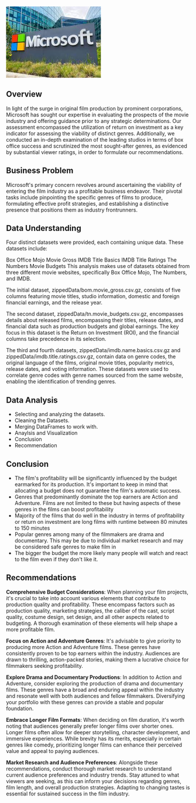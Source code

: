 ![Alt text](download-1.jpeg)



## Overview

In light of the surge in original film production by prominent corporations, Microsoft has sought our expertise in evaluating the prospects of the movie industry and offering guidance prior to any strategic determinations. Our assessment encompassed the utilization of return on investment as a key indicator for assessing the viability of distinct genres. Additionally, we conducted an in-depth examination of the leading studios in terms of box office success and scrutinized the most sought-after genres, as evidenced by substantial viewer ratings, in order to formulate our recommendations.

## Business Problem

Microsoft's primary concern revolves around ascertaining the viability of entering the film industry as a profitable business endeavor. Their pivotal tasks include pinpointing the specific genres of films to produce, formulating effective profit strategies, and establishing a distinctive presence that positions them as industry frontrunners.

## Data Understanding

Four distinct datasets were provided, each containing unique data. These datasets include:

Box Office Mojo Movie Gross
IMDB Title Basics
IMDB Title Ratings
The Numbers Movie Budgets
This analysis makes use of datasets obtained from three different movie websites, specifically Box Office Mojo, The Numbers, and IMDB.

The initial dataset, zippedData/bom.movie_gross.csv.gz, consists of five columns featuring movie titles, studio information, domestic and foreign financial earnings, and the release year.

The second dataset, zippedData/tn.movie_budgets.csv.gz, encompasses details about released films, encompassing their titles, release dates, and financial data such as production budgets and global earnings. The key focus in this dataset is the Return on Investment (ROI), and the financial columns take precedence in its selection.

The third and fourth datasets, zippedData/imdb.name.basics.csv.gz and zippedData/imdb.title.ratings.csv.gz, contain data on genre codes, the original language of the films, original movie titles, popularity metrics, release dates, and voting information. These datasets were used to correlate genre codes with genre names sourced from the same website, enabling the identification of trending genres.

## Data Analysis
- Selecting and analyzing the datasets.
- Cleaning the Datasets.
- Merging DataFrames to work with.
- Anaylsis and Visualization
- Conclusion
- Recommendation

## Conclusion
- The film's profitability will be significantly influenced by the budget earmarked for its production. It's important to keep in mind that allocating a budget does not guarantee the film's automatic success.
- Genres that predominantly dominate the top earners are Action and Adventure. Films are not limited to these but having aspects of these genres in the films can boost profitability
- Majority of the films that do well in the industry in terms of profitability or return on investment are long films with runtime between 80 minutes to 150 minutes
- Popular genres among many of the filmmakers are drama and documentary. This may be due to individual market research and may be considered safe genres to make film in
- The bigger the budget the more likely many people will watch and react to the film even if they don't like it.

## Recommendations
__Comprehensive Budget Considerations__: When planning your film projects, it's crucial to take into account various elements that contribute to production quality and profitability. These encompass factors such as production quality, marketing strategies, the caliber of the cast, script quality, costume design, set design, and all other aspects related to budgeting. A thorough examination of these elements will help shape a more profitable film.

__Focus on Action and Adventure Genres__: It's advisable to give priority to producing more Action and Adventure films. These genres have consistently proven to be top earners within the industry. Audiences are drawn to thrilling, action-packed stories, making them a lucrative choice for filmmakers seeking profitability.

__Explore Drama and Documentary Productions__: In addition to Action and Adventure, consider exploring the production of drama and documentary films. These genres have a broad and enduring appeal within the industry and resonate well with both audiences and fellow filmmakers. Diversifying your portfolio with these genres can provide a stable and popular foundation.

__Embrace Longer Film Formats__: When deciding on film duration, it's worth noting that audiences generally prefer longer films over shorter ones. Longer films often allow for deeper storytelling, character development, and immersive experiences. While brevity has its merits, especially in certain genres like comedy, prioritizing longer films can enhance their perceived value and appeal to paying audiences.

__Market Research and Audience Preferences__: Alongside these recommendations, conduct thorough market research to understand current audience preferences and industry trends. Stay attuned to what viewers are seeking, as this can inform your decisions regarding genres, film length, and overall production strategies. Adapting to changing tastes is essential for sustained success in the film industry.